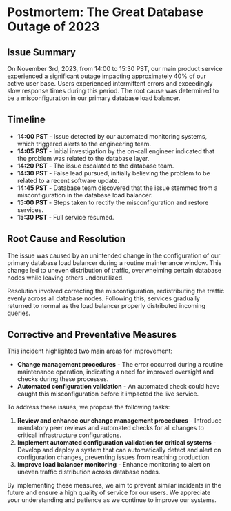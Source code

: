 # Postmortem: The Great Database Outage of 2023

## Issue Summary

On November 3rd, 2023, from 14:00 to 15:30 PST, our main product service experienced a significant outage impacting approximately 40% of our active user base. Users experienced intermittent errors and exceedingly slow response times during this period. The root cause was determined to be a misconfiguration in our primary database load balancer.

## Timeline

* **14:00 PST** - Issue detected by our automated monitoring systems, which triggered alerts to the engineering team.
* **14:05 PST** - Initial investigation by the on-call engineer indicated that the problem was related to the database layer.
* **14:20 PST** - The issue escalated to the database team.
* **14:30 PST** - False lead pursued, initially believing the problem to be related to a recent software update.
* **14:45 PST** - Database team discovered that the issue stemmed from a misconfiguration in the database load balancer.
* **15:00 PST** - Steps taken to rectify the misconfiguration and restore services.
* **15:30 PST** - Full service resumed.

## Root Cause and Resolution

The issue was caused by an unintended change in the configuration of our primary database load balancer during a routine maintenance window. This change led to uneven distribution of traffic, overwhelming certain database nodes while leaving others underutilized.

Resolution involved correcting the misconfiguration, redistributing the traffic evenly across all database nodes. Following this, services gradually returned to normal as the load balancer properly distributed incoming queries.

## Corrective and Preventative Measures

This incident highlighted two main areas for improvement:

* **Change management procedures** - The error occurred during a routine maintenance operation, indicating a need for improved oversight and checks during these processes.
* **Automated configuration validation** - An automated check could have caught this misconfiguration before it impacted the live service.

To address these issues, we propose the following tasks:

1. **Review and enhance our change management procedures** - Introduce mandatory peer reviews and automated checks for all changes to critical infrastructure configurations.
2. **Implement automated configuration validation for critical systems** - Develop and deploy a system that can automatically detect and alert on configuration changes, preventing issues from reaching production.
3. **Improve load balancer monitoring** - Enhance monitoring to alert on uneven traffic distribution across database nodes.

By implementing these measures, we aim to prevent similar incidents in the future and ensure a high quality of service for our users. We appreciate your understanding and patience as we continue to improve our systems.
